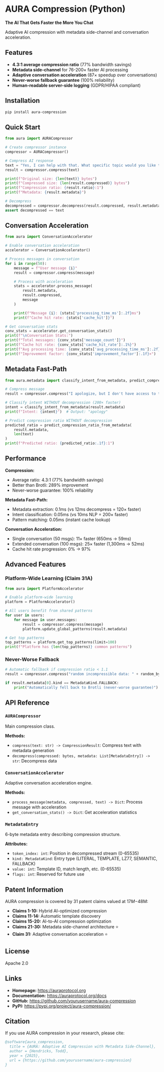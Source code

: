 # AURA Compression (Python)

**The AI That Gets Faster the More You Chat**

Adaptive AI compression with metadata side-channel and conversation acceleration.

## Features

- **4.3:1 average compression ratio** (77% bandwidth savings)
- **Metadata side-channel** for 76-200× faster AI processing
- **Adaptive conversation acceleration** (87× speedup over conversations)
- **Never-worse fallback guarantee** (100% reliability)
- **Human-readable server-side logging** (GDPR/HIPAA compliant)

## Installation

```bash
pip install aura-compression
```

## Quick Start

```python
from aura import AURACompressor

# Create compressor instance
compressor = AURACompressor()

# Compress AI response
text = "Yes, I can help with that. What specific topic would you like to know more about?"
result = compressor.compress(text)

print(f"Original size: {len(text)} bytes")
print(f"Compressed size: {len(result.compressed)} bytes")
print(f"Compression ratio: {result.ratio}:1")
print(f"Metadata: {result.metadata}")

# Decompress
decompressed = compressor.decompress(result.compressed, result.metadata)
assert decompressed == text
```

## Conversation Acceleration

```python
from aura import ConversationAccelerator

# Enable conversation acceleration
accelerator = ConversationAccelerator()

# Process messages in conversation
for i in range(50):
    message = f"User message {i}"
    result = compressor.compress(message)

    # Process with acceleration
    stats = accelerator.process_message(
        result.metadata,
        result.compressed,
        message
    )

    print(f"Message {i}: {stats['processing_time_ms']:.2f}ms")
    print(f"Cache hit rate: {stats['cache_hit']}")

# Get conversation stats
conv_stats = accelerator.get_conversation_stats()
print(f"\nConversation Stats:")
print(f"Total messages: {conv_stats['message_count']}")
print(f"Cache hit rate: {conv_stats['cache_hit_rate']:.1%}")
print(f"Avg processing time: {conv_stats['avg_processing_time_ms']:.2f}ms")
print(f"Improvement factor: {conv_stats['improvement_factor']:.1f}×")
```

## Metadata Fast-Path

```python
from aura.metadata import classify_intent_from_metadata, predict_compression_ratio_from_metadata

# Compress message
result = compressor.compress("I apologize, but I don't have access to that information.")

# Classify intent WITHOUT decompression (200× faster)
intent = classify_intent_from_metadata(result.metadata)
print(f"Intent: {intent}")  # Output: "apology"

# Predict compression ratio WITHOUT decompression
predicted_ratio = predict_compression_ratio_from_metadata(
    result.metadata,
    len(text)
)
print(f"Predicted ratio: {predicted_ratio:.1f}:1")
```

## Performance

**Compression:**
- Average ratio: 4.3:1 (77% bandwidth savings)
- Better than Brotli: 289% improvement
- Never-worse guarantee: 100% reliability

**Metadata Fast-Path:**
- Metadata extraction: 0.1ms (vs 12ms decompress = 120× faster)
- Intent classification: 0.05ms (vs 10ms NLP = 200× faster)
- Pattern matching: 0.05ms (instant cache lookup)

**Conversation Acceleration:**
- Single conversation (50 msgs): 11× faster (650ms → 59ms)
- Extended conversation (100 msgs): 25× faster (1,300ms → 52ms)
- Cache hit rate progression: 0% → 97%

## Advanced Features

### Platform-Wide Learning (Claim 31A)

```python
from aura import PlatformAccelerator

# Enable platform-wide learning
platform = PlatformAccelerator()

# All users benefit from shared patterns
for user in users:
    for message in user.messages:
        result = compressor.compress(message)
        platform.update_global_patterns(result.metadata)

# Get top patterns
top_patterns = platform.get_top_patterns(limit=100)
print(f"Platform has {len(top_patterns)} common patterns")
```

### Never-Worse Fallback

```python
# Automatic fallback if compression ratio < 1.1
result = compressor.compress("random incompressible data: " + random_bytes)

if result.metadata[0].kind == MetadataKind.FALLBACK:
    print("Automatically fell back to Brotli (never-worse guarantee)")
```

## API Reference

### `AURACompressor`

Main compression class.

**Methods:**
- `compress(text: str) -> CompressionResult`: Compress text with metadata generation
- `decompress(compressed: bytes, metadata: List[MetadataEntry]) -> str`: Decompress data

### `ConversationAccelerator`

Adaptive conversation acceleration engine.

**Methods:**
- `process_message(metadata, compressed, text) -> Dict`: Process message with acceleration
- `get_conversation_stats() -> Dict`: Get acceleration statistics

### `MetadataEntry`

6-byte metadata entry describing compression structure.

**Attributes:**
- `token_index: int`: Position in decompressed stream (0-65535)
- `kind: MetadataKind`: Entry type (LITERAL, TEMPLATE, LZ77, SEMANTIC, FALLBACK)
- `value: int`: Template ID, match length, etc. (0-65535)
- `flags: int`: Reserved for future use

## Patent Information

AURA compression is covered by 31 patent claims valued at $17M-$48M:

- **Claims 1-10:** Hybrid AI-optimized compression
- **Claims 11-14:** Automatic template discovery
- **Claims 15-20:** AI-to-AI compression optimization
- **Claims 21-30:** Metadata side-channel architecture ⭐
- **Claim 31:** Adaptive conversation acceleration ⭐

## License

Apache 2.0

## Links

- **Homepage:** https://auraprotocol.org
- **Documentation:** https://auraprotocol.org/docs
- **GitHub:** https://github.com/yourusername/aura-compression
- **PyPI:** https://pypi.org/project/aura-compression/

## Citation

If you use AURA compression in your research, please cite:

```bibtex
@software{aura_compression,
  title = {AURA: Adaptive AI Compression with Metadata Side-Channel},
  author = {Hendricks, Todd},
  year = {2025},
  url = {https://github.com/yourusername/aura-compression}
}
```
